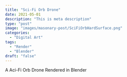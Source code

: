 ```yaml
---
title: "Sci-Fi Orb Drone"
date: 2021-05-01
description: "This is meta description"
type: "post"
image: "images/masonary-post/SciFiOrbHardSurface.png"
categories: 
  - "Digital Art"
tags:
  - "Render"
  - "Blender"
draft: "false"
---
```



A Aci-Fi Orb Drone Rendered in Blender





